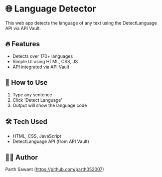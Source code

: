 # 🌐 Language Detector

This web app detects the language of any text using the DetectLanguage API via API Vault.

## 🔥 Features
- Detects over 170+ languages
- Simple UI using HTML, CSS, JS
- API integrated via API Vault

## 🚀 How to Use
1. Type any sentence
2. Click 'Detect Language'
3. Output will show the language code

## 🛠 Tech Used
- HTML, CSS, JavaScript
- DetectLanguage API (from API Vault)

## 👨‍💻 Author
Parth Sawant (https://github.com/parth052007)

